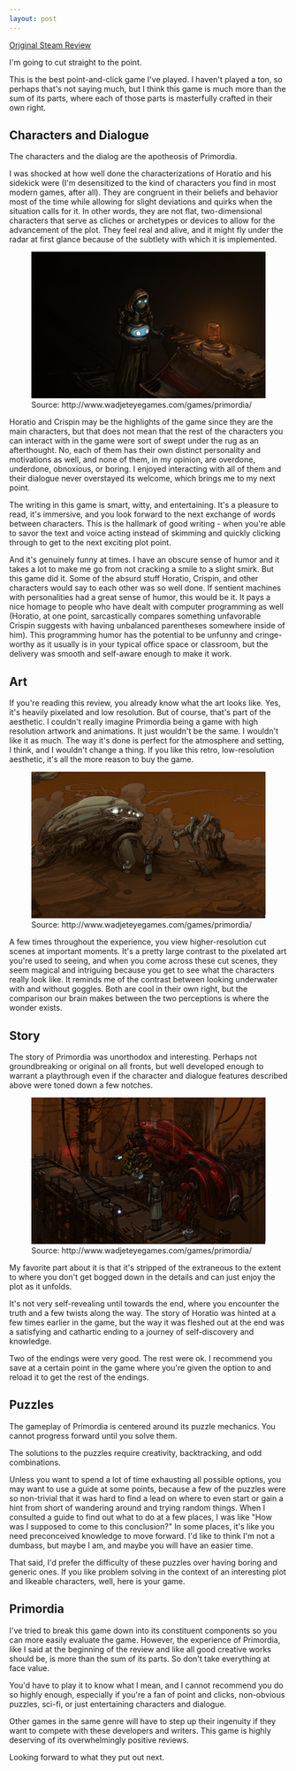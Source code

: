 ```yaml
---
layout: post
---
```


[Original Steam Review](https://steamcommunity.com/id/deadoceans/recommended/227000/)

I'm going to cut straight to the point.

This is the best point-and-click game I've played. I haven't played a ton, so perhaps that's not saying much, but I think this game is much more than the sum of its parts, where each of those parts is masterfully crafted in their own right.

## Characters and Dialogue

The characters and the dialog are the apotheosis of Primordia.

I was shocked at how well done the characterizations of Horatio and his sidekick were (I'm desensitized to the kind of characters you find in most modern games, after all). They are congruent in their beliefs and behavior most of the time while allowing for slight deviations and quirks when the situation calls for it. In other words, they are not flat, two-dimensional characters that serve as cliches or archetypes or devices to allow for the advancement of the plot. They feel real and alive, and it might fly under the radar at first glance because of the subtlety with which it is implemented.

<figure>
    <img src="../img/primordia_train.png">
    <figcaption>Source: http://www.wadjeteyegames.com/games/primordia/</figcaption>
</figure>

Horatio and Crispin may be the highlights of the game since they are the main characters, but that does not mean that the rest of the characters you can interact with in the game were sort of swept under the rug as an afterthought. No, each of them has their own distinct personality and motivations as well, and none of them, in my opinion, are overdone, underdone, obnoxious, or boring. I enjoyed interacting with all of them and their dialogue never overstayed its welcome, which brings me to my next point.

The writing in this game is smart, witty, and entertaining. It's a pleasure to read, it's immersive, and you look forward to the next exchange of words between characters. This is the hallmark of good writing - when you're able to savor the text and voice acting instead of skimming and quickly clicking through to get to the next exciting plot point.

And it's genuinely funny at times. I have an obscure sense of humor and it takes a lot to make me go from not cracking a smile to a slight smirk. But this game did it. Some of the absurd stuff Horatio, Crispin, and other characters would say to each other was so well done. If sentient machines with personalities had a great sense of humor, this would be it. It pays a nice homage to people who have dealt with computer programming as well (Horatio, at one point, sarcastically compares something unfavorable Crispin suggests with having unbalanced parentheses somewhere inside of him). This programming humor has the potential to be unfunny and cringe-worthy as it usually is in your typical office space or classroom, but the delivery was smooth and self-aware enough to make it work.

## Art

If you're reading this review, you already know what the art looks like. Yes, it's heavily pixelated and low resolution. But of course, that's part of the aesthetic. I couldn't really imagine Primordia being a game with high resolution artwork and animations. It just wouldn't be the same. I wouldn't like it as much. The way it's done is perfect for the atmosphere and setting, I think, and I wouldn't change a thing. If you like this retro, low-resolution aesthetic, it's all the more reason to buy the game.

<figure>
    <img src="../img/primordia_giant.png">
    <figcaption>Source: http://www.wadjeteyegames.com/games/primordia/</figcaption>
</figure>

A few times throughout the experience, you view higher-resolution cut scenes at important moments. It's a pretty large contrast to the pixelated art you're used to seeing, and when you come across these cut scenes, they seem magical and intriguing because you get to see what the characters really look like. It reminds me of the contrast between looking underwater with and without goggles. Both are cool in their own right, but the comparison our brain makes between the two perceptions is where the wonder exists.

## Story

The story of Primordia was unorthodox and interesting. Perhaps not groundbreaking or original on all fronts, but well developed enough to warrant a playthrough even if the character and dialogue features described above were toned down a few notches.

<figure>
    <img src="../img/primordia_crash.png">
    <figcaption>Source: http://www.wadjeteyegames.com/games/primordia/</figcaption>
</figure>

My favorite part about it is that it's stripped of the extraneous to the extent to where you don't get bogged down in the details and can just enjoy the plot as it unfolds.

It's not very self-revealing until towards the end, where you encounter the truth and a few twists along the way. The story of Horatio was hinted at a few times earlier in the game, but the way it was fleshed out at the end was a satisfying and cathartic ending to a journey of self-discovery and knowledge.

Two of the endings were very good. The rest were ok. I recommend you save at a certain point in the game where you're given the option to  and reload it to get the rest of the endings.

## Puzzles

The gameplay of Primordia is centered around its puzzle mechanics. You cannot progress forward until you solve them.

The solutions to the puzzles require creativity, backtracking, and odd combinations.

Unless you want to spend a lot of time exhausting all possible options, you may want to use a guide at some points, because a few of the puzzles were so non-trivial that it was hard to find a lead on where to even start or gain a hint from short of wandering around and trying random things. When I consulted a guide to find out what to do at a few places, I was like "How was I supposed to come to this conclusion?" In some places, it's like you need preconceived knowledge to move forward. I'd like to think I'm not a dumbass, but maybe I am, and maybe you will have an easier time.

That said, I'd prefer the difficulty of these puzzles over having boring and generic ones. If you like problem solving in the context of an interesting plot and likeable characters, well, here is your game.

## Primordia

I've tried to break this game down into its constituent components so you can more easily evaluate the game. However, the experience of Primordia, like I said at the beginning of the review and like all good creative works should be, is more than the sum of its parts. So don't take everything at face value.

You'd have to play it to know what I mean, and I cannot recommend you do so highly enough, especially if you're a fan of point and clicks, non-obvious puzzles, sci-fi, or just entertaining characters and dialogue.

Other games in the same genre will have to step up their ingenuity if they want to compete with these developers and writers. This game is highly deserving of its overwhelmingly positive reviews.

Looking forward to what they put out next.
